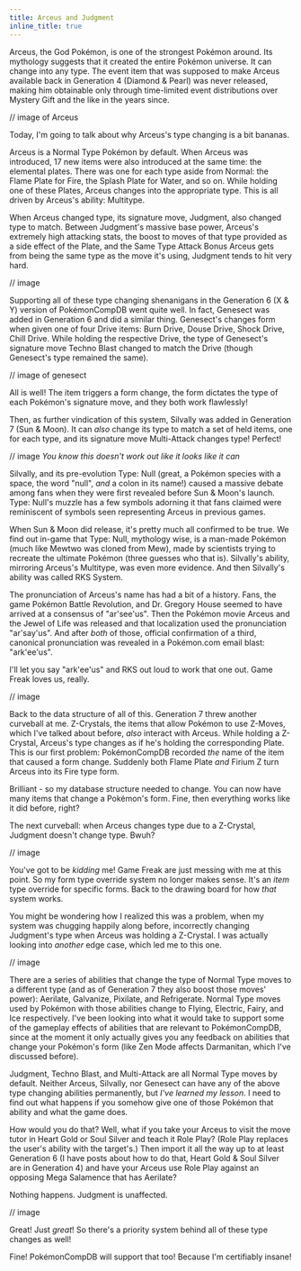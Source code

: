 ```yaml
---
title: Arceus and Judgment
inline_title: true
---
```


Arceus, the God Pokémon, is one of the strongest Pokémon around. Its mythology suggests that it created the entire Pokémon universe. It can change into any type. The event item that was supposed to make Arceus available back in Generation 4 (Diamond & Pearl) was never released, making him obtainable only through time-limited event distributions over Mystery Gift and the like in the years since.

// image of Arceus

Today, I'm going to talk about why Arceus's type changing is a bit bananas.

Arceus is a Normal Type Pokémon by default. When Arceus was introduced, 17 new items were also introduced at the same time: the elemental plates. There was one for each type aside from Normal: the Flame Plate for Fire, the Splash Plate for Water, and so on. While holding one of these Plates, Arceus changes into the appropriate type. This is all driven by Arceus's ability: Multitype.

When Arceus changed type, its signature move, Judgment, also changed type to match. Between Judgment's massive base power, Arceus's extremely high attacking stats, the boost to moves of that type provided as a side effect of the Plate, and the Same Type Attack Bonus Arceus gets from being the same type as the move it's using, Judgment tends to hit very hard.

// image

Supporting all of these type changing shenanigans in the Generation 6 (X & Y) version of PokémonCompDB went quite well. In fact, Genesect was added in Generation 6 and did a similar thing. Genesect's changes form when given one of four Drive items: Burn Drive, Douse Drive, Shock Drive, Chill Drive. While holding the respective Drive, the type of Genesect's signature move Techno Blast changed to match the Drive (though Genesect's type remained the same).

// image of genesect

All is well! The item triggers a form change, the form dictates the type of each Pokémon's signature move, and they both work flawlessly!

Then, as further vindication of this system, Silvally was added in Generation 7 (Sun & Moon). It can *also* change its type to match a set of held items, one for each type, and its signature move Multi-Attack changes type! Perfect!

// image
*You know this doesn't work out like it looks like it can*

Silvally, and its pre-evolution Type: Null (great, a Pokémon species with a space, the word "null", *and* a colon in its name!) caused a massive debate among fans when they were first revealed before Sun & Moon's launch. Type: Null's muzzle has a few symbols adorning it that fans claimed were reminiscent of symbols seen representing Arceus in previous games.

When Sun & Moon did release, it's pretty much all confirmed to be true. We find out in-game that Type: Null, mythology wise, is a man-made Pokémon (much like Mewtwo was cloned from Mew), made by scientists trying to recreate the ultimate Pokémon (three guesses who that is). Silvally's ability, mirroring Arceus's Multitype, was even more evidence. And then Silvally's ability was called RKS System.

The pronunciation of Arceus's name has had a bit of a history. Fans, the game Pokémon Battle Revolution, and Dr. Gregory House seemed to have arrived at a consensus of "ar'see'us". Then the Pokémon movie Arceus and the Jewel of Life was released and that localization used the pronunciation "ar'say'us". And after *both* of those, official confirmation of a third, canonical pronunciation was revealed in a Pokémon.com email blast: "ark'ee'us".

I'll let you say "ark'ee'us" and RKS out loud to work that one out. Game Freak loves us, really.

// image

Back to the data structure of all of this. Generation 7 threw another curveball at me. Z-Crystals, the items that allow Pokémon to use Z-Moves, which I've talked about before, *also* interact with Arceus. While holding a Z-Crystal, Arceus's type changes as if he's holding the corresponding Plate. This is our first problem: PokémonCompDB recorded *the* name of the item that caused a form change. Suddenly both Flame Plate *and* Firium Z turn Arceus into its Fire type form.

Brilliant - so my database structure needed to change. You can now have many items that change a Pokémon's form. Fine, then everything works like it did before, right?

The next curveball: when Arceus changes type due to a Z-Crystal, Judgment doesn't change type. Bwuh?

// image

You've got to be *kidding* me! Game Freak are just messing with me at this point. So my form type override system no longer makes sense. It's an *item* type override for specific forms. Back to the drawing board for how *that* system works.

You might be wondering how I realized this was a problem, when my system was chugging happily along before, incorrectly changing Judgment's type when Arceus was holding a Z-Crystal. I was actually looking into *another* edge case, which led me to this one.

// image

There are a series of abilities that change the type of Normal Type moves to a different type (and as of Generation 7 they also boost those moves' power): Aerilate, Galvanize, Pixilate, and Refrigerate. Normal Type moves used by Pokémon with those abilities change to Flying, Electric, Fairy, and Ice respectively. I've been looking into what it would take to support some of the gameplay effects of abilities that are relevant to PokémonCompDB, since at the moment it only actually gives you any feedback on abilities that change your Pokémon's form (like Zen Mode affects Darmanitan, which I've discussed before).

Judgment, Techno Blast, and Multi-Attack are all Normal Type moves by default. Neither Arceus, Silvally, nor Genesect can have any of the above type changing abilities permanently, but *I've learned my lesson*. I need to find out what happens if you somehow give one of those Pokémon that ability and what the game does.

How would you do that? Well, what if you take your Arceus to visit the move tutor in Heart Gold or Soul Silver and teach it Role Play? (Role Play replaces the user's ability with the target's.) Then import it all the way up to at least Generation 6 (I have posts about how to do that, Heart Gold & Soul Silver are in Generation 4) and have your Arceus use Role Play against an opposing Mega Salamence that has Aerilate?

Nothing happens. Judgment is unaffected.

// image

Great! Just *great*! So there's a priority system behind all of these type changes as well!

Fine! PokémonCompDB will support that too! Because I'm certifiably insane!